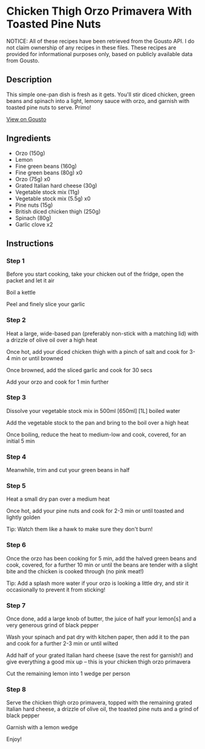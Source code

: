# Chicken Thigh Orzo Primavera With Toasted Pine Nuts

NOTICE: All of these recipes have been retrieved from the Gousto API. I do not claim ownership of any recipes in these files. These recipes are provided for informational purposes only, based on publicly available data from Gousto.

## Description

This simple one-pan dish is fresh as it gets. You'll stir diced chicken, green beans and spinach into a light, lemony sauce with orzo, and garnish with toasted pine nuts to serve. Primo! 

[View on Gousto](https://www.gousto.co.uk/recipes/cookbook/chicken-orzo-primavera-with-toasted-pine-nuts)

## Ingredients

- Orzo (150g)
- Lemon
- Fine green beans (160g)
- Fine green beans (80g) x0
- Orzo (75g) x0
- Grated Italian hard cheese (30g)
- Vegetable stock mix (11g)
- Vegetable stock mix (5.5g) x0
- Pine nuts (15g)
- British diced chicken thigh (250g)
- Spinach (80g)
- Garlic clove x2

## Instructions


### Step 1

Before you start cooking, take your chicken out of the fridge, open the packet and let it air

Boil a kettle

Peel and finely slice your garlic


### Step 2

Heat a large, wide-based pan (preferably non-stick with a matching lid) with a drizzle of olive oil over a high heat

Once hot, add your diced chicken thigh with a pinch of salt and cook for 3-4 min or until browned

Once browned, add the sliced garlic and cook for 30 secs

Add your orzo and cook for 1 min further


### Step 3

Dissolve your vegetable stock mix in 500ml <span class="text-purple">[650ml]<span class="text-danger"> </span>[1L]</span> boiled water

Add the vegetable stock to the pan and bring to the boil over a high heat

Once boiling, reduce the heat to medium-low and cook, covered, for an initial 5 min


### Step 4

Meanwhile, trim and cut your green beans in half


### Step 5

Heat a small dry pan over a medium heat

Once hot, add your pine nuts and cook for 2-3 min or until toasted and lightly golden

Tip: Watch them like a hawk to make sure they don't burn!


### Step 6

Once the orzo has been cooking for 5 min, add the halved green beans and cook, covered, for a further 10 min or until the beans are tender with a slight bite and the chicken is cooked through (no pink meat!)

Tip: Add a splash more water if your orzo is looking a little dry, and stir it occasionally to prevent it from sticking!


### Step 7

Once done, add a large knob of butter, the juice of half your lemon[s] and a very generous grind of black pepper

Wash your spinach and pat dry with kitchen paper, then add it to the pan and cook for a further 2-3 min or until wilted

Add half of your grated Italian hard cheese (save the rest for garnish!) and give everything a good mix up – this is your chicken thigh orzo primavera

Cut the remaining lemon into 1 wedge per person

### Step 8

Serve the chicken thigh orzo primavera, topped with the remaining grated Italian hard cheese, a drizzle of olive oil, the toasted pine nuts and a grind of black pepper

Garnish with a lemon wedge

Enjoy!

